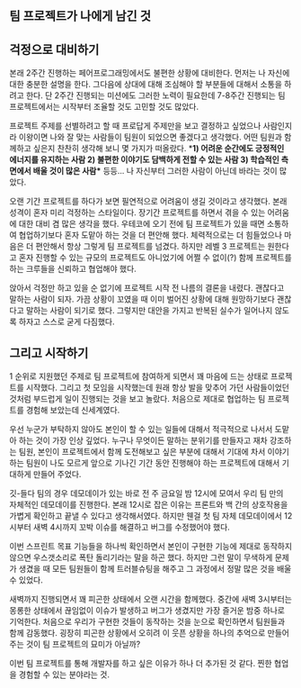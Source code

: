 ## 팀 프로젝트가 나에게 남긴 것

## 걱정으로 대비하기

본래 2주간 진행하는 페어프로그래밍에서도 불편한 상황에 대비한다. 먼저는 나 자신에 대한 충분한 설명을 한다. 그다음에 상대에 대해 조심해야 할 부분들에 대해서 소통을 하려고 한다. 단 2주간 진행되는 미션에도 그러한 노력이 필요한데 7-8주간 진행되는 팀 프로젝트에서는 시작부터 조율할 것도 고민할 것도 많았다.

프로젝트 주제를 선별하려고 할 때 프로답게 주제만을 보고 결정하고 싶었으나 사람인지라 이왕이면 나와 잘 맞는 사람들이 팀원이 되었으면 좋겠다고 생각했다. 어떤 팀원과 함께하고 싶은지 찬찬히 생각해 보니 몇 가지가 떠올랐다. ***1) 어려운 순간에도 긍정적인 에너지를 유지하는 사람 2) 불편한 이야기도 담백하게 전할 수 있는 사람 3) 학습적인 측면에서 배울 것이 많은 사람\*** 등등... 나 자신부터 그러한 사람이 아닌데 바라는 것이 많았다.

오랜 기간 프로젝트를 하다가 보면 필연적으로 어려움이 생길 것이라고 생각했다. 본래 성격이 혼자 미리 걱정하는 스타일이다. 장기간 프로젝트를 하면서 겪을 수 있는 어려움에 대한 대비 겸 많은 생각을 했다. 우테코에 오기 전에 팀 프로젝트가 있을 때면 소통하여 협업하기보다 혼자 도맡아 하는 것을 더 편안해 했다. 체력적으로는 더 힘들었으나 마음은 더 편안해서 항상 그렇게 팀 프로젝트를 넘겼다. 하지만 레벨 3 프로젝트는 원한다고 혼자 진행할 수 있는 규모의 프로젝트도 아니었기에 어쩔 수 없이(?) 함께 프로젝트를 하는 크루들을 신뢰하고 협업해야 했다.

앉아서 걱정만 하고 있을 순 없기에 프로젝트 시작 전 나름의 결론을 내렸다. 괜찮다고 말하는 사람이 되자. 가끔 상황이 꼬였을 때 이미 벌어진 상황에 대해 원망하기보다 괜찮다고 말하는 사람이 되기로 했다. 그렇지만 대안을 가지고 반복된 실수가 일어나지 않도록 하자고 스스로 굳게 다짐했다.

## 그리고 시작하기

1 순위로 지원했던 주제로 팀 프로젝트에 참여하게 되면서 꽤 마음에 드는 상태로 프로젝트를 시작했다. 그리고 첫 모임을 시작했는데 원래 항상 발을 맞추어 가던 사람들이었던 것처럼 부드럽게 일이 진행되는 것을 보고 놀랐다. 처음으로 제대로 협업하는 팀 프로젝트를 경험해 보았는데 신세계였다.

우선 누군가 부탁하지 않아도 본인이 할 수 있는 일들에 대해서 적극적으로 나서서 도맡아 하는 것이 가장 인상 깊었다. 누구나 무엇이든 말하는 분위기를 만들자고 재차 강조하는 팀원, 본인이 프로젝트에서 함께 도전해보고 싶은 부분에 대해서 기대에 차서 이야기하는 팀원이 나도 모르게 앞으로 기나긴 기간 동안 진행해야 하는 프로젝트에 대해서 기대하게 만들어 주었다.

깃-들다 팀의 경우 데모데이가 있는 바로 전 주 금요일 밤 12시에 모여서 우리 팀 만의 자체적인 데모데이를 진행한다. 본래 12시로 잡은 이유는 프론트와 백 간의 상호작용을 가볍게 확인하고 끝낼 수 있다고 생각해서였다. 하지만 웬걸 첫 팀 자체 데모데이에서 12시부터 새벽 4시까지 꼬박 이슈를 해결하고 버그를 수정했어야 했다.

이번 스프린트 목표 기능들을 하나씩 확인하면서 본인이 구현한 기능에 제대로 동작하지 않으면 우스갯소리로 폭탄 돌리기라는 말을 하곤 했다. 하지만 그런 말이 무색하게 문제가 생겼을 때 모든 팀원들이 함께 트러블슈팅을 해주고 그 과정에서 정말 많은 것을 배울 수 있었다.

새벽까지 진행되면서 꽤 피곤한 상태에서 오랜 시간을 함께했다. 중간에 새벽 3시부터는 몽롱한 상태에서 끊임없이 이슈가 발생하고 버그가 생겼지만 가장 즐거운 밤중 하나로 기억한다. 처음으로 우리가 구현한 것들이 동작하는 것을 눈으로 확인하면서 팀원들과 함께 감동했다. 굉장히 피곤한 상황에서 오히려 이 웃픈 상황을 하나의 추억으로 만들어주는 것이 팀 프로젝트의 묘미가 아닐까?

이번 팀 프로젝트를 통해 개발자를 하고 싶은 이유가 하나 더 추가된 것 같다. 찐한 협업을 경험할 수 있는 분야라는 것.